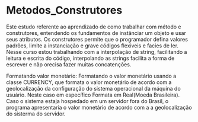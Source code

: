 # Metodos_Construtores

Este estudo referente ao aprendizado de como trabalhar com método e construtores, entendendo os fundamentos de instânciar um objeto e usar seus atributos.
Os construtores  permite que o programador defina valores padrões, limite a instanciação e grave códigos flexiveis e facies de ler.
Nesse curso estou trabalhando com a interpolação de string, facilitando a leitura e escrita do código, interpolando as strings facilita a forma de escrever e nãp orecisa fazer muitas concatenções.

Formatando valor monetário: 
 Formatando o valor monetário usando a classe CURRENCY, que formata o valor monetário de acordo com a geolocalização da configuração do sistema operacional da máquina do usuário. Neste caso em específico Formata em Real(Moeda Brasileira).
 Caso o sistema estaja hospedado em um servidor fora do Brasil, o programa apresentaria o valor monetário de acordo com a a geolocalização do sisterma do servidor.